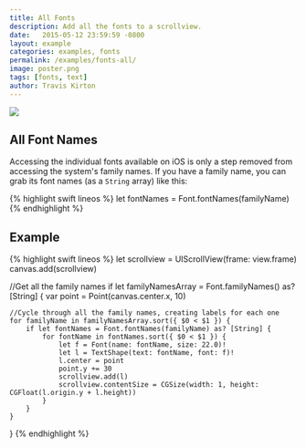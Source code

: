 ```yaml
---
title: All Fonts
description: Add all the fonts to a scrollview.
date:   2015-05-12 23:59:59 -0800
layout: example
categories: examples, fonts
permalink: /examples/fonts-all/
image: poster.png
tags: [fonts, text]
author: Travis Kirton
---
```

![](all.png)

## All Font Names
Accessing the individual fonts available on iOS is only a step removed from accessing the system's family names. If you have a family name, you can grab its font names (as a `String` array) like this:

{% highlight swift lineos %}
let fontNames = Font.fontNames(familyName)
{% endhighlight %}

## Example
{% highlight swift lineos %}
let scrollview = UIScrollView(frame: view.frame)
canvas.add(scrollview)

//Get all the family names
if let familyNamesArray = Font.familyNames() as? [String] {
    var point = Point(canvas.center.x, 10)

    //Cycle through all the family names, creating labels for each one
    for familyName in familyNamesArray.sort({ $0 < $1 }) {
        if let fontNames = Font.fontNames(familyName) as? [String] {
            for fontName in fontNames.sort({ $0 < $1 }) {
                let f = Font(name: fontName, size: 22.0)!
                let l = TextShape(text: fontName, font: f)!
                l.center = point
                point.y += 30
                scrollview.add(l)
                scrollview.contentSize = CGSize(width: 1, height: CGFloat(l.origin.y + l.height))
            }
        }
    }
}
{% endhighlight %}
